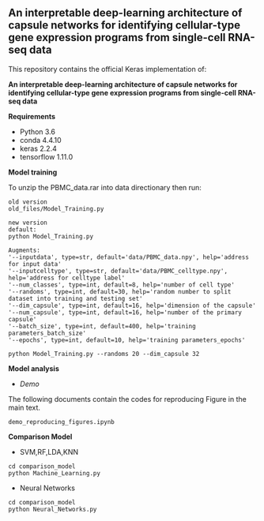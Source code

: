 ## An interpretable deep-learning architecture of capsule networks for identifying cellular-type gene expression programs from single-cell RNA-seq data

This repository contains the official Keras implementation of:

**An interpretable deep-learning architecture of capsule networks for identifying cellular-type gene expression programs from single-cell RNA-seq data**



**Requirements**
- Python 3.6
- conda 4.4.10
- keras 2.2.4
- tensorflow 1.11.0


**Model training**

To unzip the PBMC_data.rar into data directionary then run:

```
old version
old_files/Model_Training.py

new version
default:
python Model_Training.py

Augments:
'--inputdata', type=str, default='data/PBMC_data.npy', help='address for input data'
'--inputcelltype', type=str, default='data/PBMC_celltype.npy', help='address for celltype label'
'--num_classes', type=int, default=8, help='number of cell type'
'--randoms', type=int, default=30, help='random number to split dataset into training and testing set'
'--dim_capsule', type=int, default=16, help='dimension of the capsule'
'--num_capsule', type=int, default=16, help='number of the primary capsule'
'--batch_size', type=int, default=400, help='training parameters_batch_size'
'--epochs', type=int, default=10, help='training parameters_epochs'

python Model_Training.py --randoms 20 --dim_capsule 32
```

**Model analysis**

- *Demo*

The following documents contain the codes for reproducing Figure in the main text.
```
demo_reproducing_figures.ipynb
```


**Comparison Model**

- SVM,RF,LDA,KNN
```
cd comparison_model
python Machine_Learning.py
```

- Neural Networks
```
cd comparison_model
python Neural_Networks.py
```

